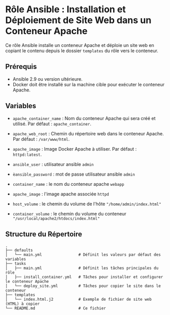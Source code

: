# Rôle Ansible : Installation et Déploiement de Site Web dans un Conteneur Apache

Ce rôle Ansible installe un conteneur Apache et déploie un site web en copiant le contenu depuis le dossier `templates` du rôle vers le conteneur.

## Prérequis

- Ansible 2.9 ou version ultérieure.
- Docker doit être installé sur la machine cible pour exécuter le conteneur Apache.

## Variables

- `apache_container_name` : Nom du conteneur Apache qui sera créé et utilisé. Par défaut : `apache_container`.
- `apache_web_root` : Chemin du répertoire web dans le conteneur Apache. Par défaut : `/var/www/html`.
- `apache_image` : Image Docker Apache à utiliser. Par défaut : `httpd:latest`.

- `ansible_user` : utilisateur ansible `admin`
- `èansible_password` : mot de passe utilisateur ansible `admin`
- `container_name` : le nom du conteneur apache `webapp`
- `apache_image` : l'image apache associée `httpd`
- `host_volume` : le chemin du volume de l'hôte `"/home/admin/index.html"`
- `container_volume` : le chemin du volume du conteneur `"/usr/local/apache2/htdocs/index.html"`

## Structure du Répertoire

```plaintext
.
├── defaults
│   └── main.yml                # Définit les valeurs par défaut des variables
├── tasks
│   ├── main.yml                # Définit les tâches principales du rôle
│   ├── install_container.yml   # Tâches pour installer et configurer le conteneur Apache
│   └── deploy_site.yml         # Tâches pour copier le site dans le conteneur
├── templates
│   └── index.html.j2           # Exemple de fichier de site web (HTML) à copier
└── README.md                   # Ce fichier
